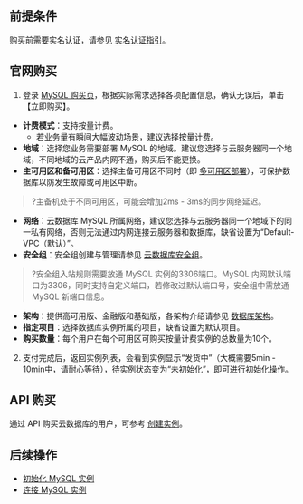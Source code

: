 ## 前提条件
购买前需要实名认证，请参见 [实名认证指引](https://intl.cloud.tencent.com/document/product/378/3629)。

## 官网购买
1. 登录 [MySQL 购买页](https://buy.cloud.tencent.com/cdb)，根据实际需求选择各项配置信息，确认无误后，单击【立即购买】。
 - **计费模式**：支持按量计费。
    - 若业务量有瞬间大幅波动场景，建议选择按量计费。
 - **地域**：选择您业务需要部署 MySQL 的地域。建议您选择与云服务器同一个地域，不同地域的云产品内网不通，购买后不能更换。
 - **主可用区和备可用区**：选择主备可用区不同时（即 [多可用区部署](https://intl.cloud.tencent.com/document/product/236/8459)），可保护数据库以防发生故障或可用区中断。
 >?主备机处于不同可用区，可能会增加2ms - 3ms的同步网络延迟。
 - **网络**：云数据库 MySQL 所属网络，建议您选择与云服务器同一个地域下的同一私有网络，否则无法通过内网连接云服务器和数据库，缺省设置为“Default-VPC（默认）”。
 - **安全组**：安全组创建与管理请参见 [云数据库安全组](https://intl.cloud.tencent.com/document/product/236/14470)。
 >?安全组入站规则需要放通 MySQL 实例的3306端口。MySQL 内网默认端口为3306，同时支持自定义端口，若修改过默认端口号，安全组中需放通 MySQL 新端口信息。
 - **架构**：提供高可用版、金融版和基础版，各架构介绍请参见 [数据库架构](https://intl.cloud.tencent.com/document/product/236/17136)。
 - **指定项目**：选择数据库实例所属的项目，缺省设置为默认项目。
 - **购买数量**：每个用户在每个可用区可购买按量计费实例的总数量为10个。
2. 支付完成后，返回实例列表，会看到实例显示“发货中”（大概需要5min - 10min中，请耐心等待），待实例状态变为“未初始化”，即可进行初始化操作。

##  API 购买
通过 API 购买云数据库的用户，可参考 [创建实例](https://intl.cloud.tencent.com/document/product/236/15871)。


## 后续操作
- [初始化 MySQL 实例](https://intl.cloud.tencent.com/document/product/236/3128)
- [连接 MySQL 实例](https://intl.cloud.tencent.com/document/product/236/37788)

